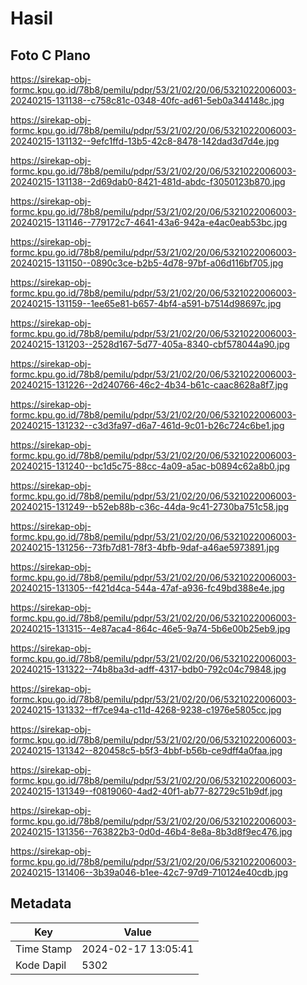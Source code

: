 # Hasil

## Foto C Plano

https://sirekap-obj-formc.kpu.go.id/78b8/pemilu/pdpr/53/21/02/20/06/5321022006003-20240215-131138--c758c81c-0348-40fc-ad61-5eb0a344148c.jpg

https://sirekap-obj-formc.kpu.go.id/78b8/pemilu/pdpr/53/21/02/20/06/5321022006003-20240215-131132--9efc1ffd-13b5-42c8-8478-142dad3d7d4e.jpg

https://sirekap-obj-formc.kpu.go.id/78b8/pemilu/pdpr/53/21/02/20/06/5321022006003-20240215-131138--2d69dab0-8421-481d-abdc-f3050123b870.jpg

https://sirekap-obj-formc.kpu.go.id/78b8/pemilu/pdpr/53/21/02/20/06/5321022006003-20240215-131146--779172c7-4641-43a6-942a-e4ac0eab53bc.jpg

https://sirekap-obj-formc.kpu.go.id/78b8/pemilu/pdpr/53/21/02/20/06/5321022006003-20240215-131150--0890c3ce-b2b5-4d78-97bf-a06d116bf705.jpg

https://sirekap-obj-formc.kpu.go.id/78b8/pemilu/pdpr/53/21/02/20/06/5321022006003-20240215-131159--1ee65e81-b657-4bf4-a591-b7514d98697c.jpg

https://sirekap-obj-formc.kpu.go.id/78b8/pemilu/pdpr/53/21/02/20/06/5321022006003-20240215-131203--2528d167-5d77-405a-8340-cbf578044a90.jpg

https://sirekap-obj-formc.kpu.go.id/78b8/pemilu/pdpr/53/21/02/20/06/5321022006003-20240215-131226--2d240766-46c2-4b34-b61c-caac8628a8f7.jpg

https://sirekap-obj-formc.kpu.go.id/78b8/pemilu/pdpr/53/21/02/20/06/5321022006003-20240215-131232--c3d3fa97-d6a7-461d-9c01-b26c724c6be1.jpg

https://sirekap-obj-formc.kpu.go.id/78b8/pemilu/pdpr/53/21/02/20/06/5321022006003-20240215-131240--bc1d5c75-88cc-4a09-a5ac-b0894c62a8b0.jpg

https://sirekap-obj-formc.kpu.go.id/78b8/pemilu/pdpr/53/21/02/20/06/5321022006003-20240215-131249--b52eb88b-c36c-44da-9c41-2730ba751c58.jpg

https://sirekap-obj-formc.kpu.go.id/78b8/pemilu/pdpr/53/21/02/20/06/5321022006003-20240215-131256--73fb7d81-78f3-4bfb-9daf-a46ae5973891.jpg

https://sirekap-obj-formc.kpu.go.id/78b8/pemilu/pdpr/53/21/02/20/06/5321022006003-20240215-131305--f421d4ca-544a-47af-a936-fc49bd388e4e.jpg

https://sirekap-obj-formc.kpu.go.id/78b8/pemilu/pdpr/53/21/02/20/06/5321022006003-20240215-131315--4e87aca4-864c-46e5-9a74-5b6e00b25eb9.jpg

https://sirekap-obj-formc.kpu.go.id/78b8/pemilu/pdpr/53/21/02/20/06/5321022006003-20240215-131322--74b8ba3d-adff-4317-bdb0-792c04c79848.jpg

https://sirekap-obj-formc.kpu.go.id/78b8/pemilu/pdpr/53/21/02/20/06/5321022006003-20240215-131332--ff7ce94a-c11d-4268-9238-c1976e5805cc.jpg

https://sirekap-obj-formc.kpu.go.id/78b8/pemilu/pdpr/53/21/02/20/06/5321022006003-20240215-131342--820458c5-b5f3-4bbf-b56b-ce9dff4a0faa.jpg

https://sirekap-obj-formc.kpu.go.id/78b8/pemilu/pdpr/53/21/02/20/06/5321022006003-20240215-131349--f0819060-4ad2-40f1-ab77-82729c51b9df.jpg

https://sirekap-obj-formc.kpu.go.id/78b8/pemilu/pdpr/53/21/02/20/06/5321022006003-20240215-131356--763822b3-0d0d-46b4-8e8a-8b3d8f9ec476.jpg

https://sirekap-obj-formc.kpu.go.id/78b8/pemilu/pdpr/53/21/02/20/06/5321022006003-20240215-131406--3b39a046-b1ee-42c7-97d9-710124e40cdb.jpg


## Metadata

| Key        | Value               |
| ---------- | ------------------- |
| Time Stamp | 2024-02-17 13:05:41 |
| Kode Dapil | 5302                |



